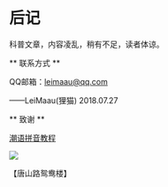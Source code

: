 # 后记

科普文章，内容凌乱，稍有不足，读者体谅。

** 联系方式 **

QQ邮箱：leimaau@qq.com

——LeiMaau(狸猫) 2018.07.27


** 致谢 **

[潮语拼音教程](https://kahaani.github.io/gatian/index.html)

![](http://wx4.sinaimg.cn/mw690/007k96OPly4fy9jedl7l4j30u00u0tf9.jpg)

【唐山路鸳鸯楼】
